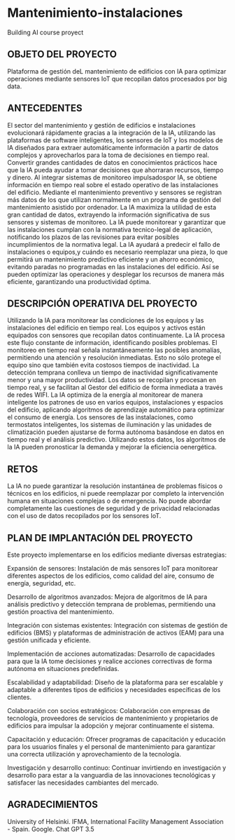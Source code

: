 # Mantenimiento-instalaciones
Building AI course proyect

## OBJETO DEL PROYECTO

Plataforma de gestión deL mantenimiento de edificios con IA para optimizar operaciones mediante sensores IoT que recopilan datos procesados por big data.

## ANTECEDENTES

El sector del mantenimiento y gestión de edificios e instalaciones evolucionará rápidamente gracias a la integración de la IA, utilizando las plataformas de software inteligentes, los sensores de IoT y los modelos de IA diseñados para extraer automáticamente información a partir de datos complejos y aprovecharlos para la toma de decisiones en tiempo real.
Convertir grandes cantidades de datos en conocimientos prácticos hace que la IA pueda ayudar a tomar decisiones que ahorraran recursos, tiempo y dinero.
Al integrar sistemas de monitoreo impulsados ​​por IA, se obtiene información en tiempo real sobre el estado operativo de las instalaciones del edificio.
Mediante el mantenimiento preventivo y sensores se registran más datos de los que utilizan normalmente en un programa de gestión del mantenimiento asistido por ordenador. La IA maximiza la utilidad de esta gran cantidad de datos, extrayendo la información significativa de sus sensores y sistemas de monitoreo. 
La IA puede monitorear y garantizar que las instalaciones cumplan con la normativa tecnico-legal de aplicación, notificando los plazos de las revisiones para evitar posibles incumplimientos de la normativa legal.
La IA ayudará a predecir el fallo de instalaciones o equipos,y cuándo es necesario reemplazar una pieza, lo que permitirá un mantenimiento predictivo eficiente y un ahorro económico, evitando paradas no programadas en las instalaciones del edificio.
Así se pueden optimizar las operaciones y desplegar los recursos de manera más eficiente, garantizando una productividad óptima.

## DESCRIPCIÓN OPERATIVA DEL PROYECTO

Utilizando la IA para monitorear las condiciones de los equipos y las instalaciones del edificio en tiempo real.
Los equipos y activos están equipados con sensores que recopilan datos continuamente. La IA procesa este flujo constante de información, identificando posibles problemas. 
El monitoreo en tiempo real señala instantáneamente las posibles anomalías, permitiendo una atención y resolución inmediatas. Esto no sólo protege el equipo sino que también evita costosos tiempos de inactividad.
La detección temprana conlleva un tiempo de inactividad significativamente menor y una mayor productividad.
Los datos se recopilan y procesan en tiempo real, y se facilitan al Gestor del edificio de forma inmediata a través de redes WIFI. 
La IA optimiza de la energía al monitorear de manera inteligente los patrones de uso en varios equipos, instalaciones  y espacios del edificio, aplicando algoritmos de aprendizaje automático para optimizar el consumo de energía. 
Los sensores de las instalaciones, como termostatos inteligentes, los sistemas de iluminación y las unidades de climatización pueden ajustarse de forma autónoma basándose en datos en tiempo real y el análisis predictivo. Utilizando estos datos, los algoritmos de la IA pueden pronosticar la demanda y mejorar la eficiencia oenergética.

## RETOS

La IA no puede garantizar la resolución instantánea de problemas físicos o técnicos en los edificios, ni puede reemplazar por completo la intervención humana en situaciones complejas o de emergencia. No puede abordar completamente las cuestiones de seguridad y de privacidad relacionadas con el uso de datos recopilados por los sensores IoT.

## PLAN DE IMPLANTACIÓN DEL PROYECTO

Este proyecto implementarse en los edificios mediante diversas estrategias:

Expansión de sensores: Instalación de más sensores IoT para monitorear diferentes aspectos de los edificios, como calidad del aire, consumo de energía, seguridad, etc.

Desarrollo de algoritmos avanzados: Mejora de algoritmos de IA para análisis predictivo y detección temprana de problemas, permitiendo una gestión proactiva del mantenimiento.

Integración con sistemas existentes: Integración con sistemas de gestión de edificios (BMS) y plataformas de administración de activos (EAM) para una gestión unificada y eficiente.

Implementación de acciones automatizadas: Desarrollo de capacidades para que la IA tome decisiones y realice acciones correctivas de forma autónoma en situaciones predefinidas.

Escalabilidad y adaptabilidad: Diseño de la plataforma para ser escalable y adaptable a diferentes tipos de edificios y necesidades específicas de los clientes.

Colaboración con socios estratégicos: Colaboración con empresas de tecnología, proveedores de servicios de mantenimiento y propietarios de edificios para impulsar la adopción y mejorar continuamente el sistema.

Capacitación y educación: Ofrecer programas de capacitación y educación para los usuarios finales y el personal de mantenimiento para garantizar una correcta utilización y aprovechamiento de la tecnología.

Investigación y desarrollo continuo: Continuar invirtiendo en investigación y desarrollo para estar a la vanguardia de las innovaciones tecnológicas y satisfacer las necesidades cambiantes del mercado.

## AGRADECIMIENTOS

University of Helsinki.
IFMA, International Facility Management Association - Spain.
Google.
Chat GPT 3.5
